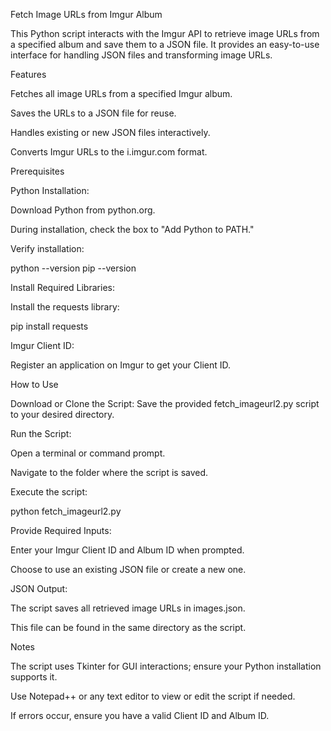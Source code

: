 Fetch Image URLs from Imgur Album

This Python script interacts with the Imgur API to retrieve image URLs from a specified album and save them to a JSON file. It provides an easy-to-use interface for handling JSON files and transforming image URLs.

Features

Fetches all image URLs from a specified Imgur album.

Saves the URLs to a JSON file for reuse.

Handles existing or new JSON files interactively.

Converts Imgur URLs to the i.imgur.com format.

Prerequisites

Python Installation:

Download Python from python.org.

During installation, check the box to "Add Python to PATH."

Verify installation:

python --version
pip --version

Install Required Libraries:

Install the requests library:

pip install requests

Imgur Client ID:

Register an application on Imgur to get your Client ID.

How to Use

Download or Clone the Script:
Save the provided fetch_imageurl2.py script to your desired directory.

Run the Script:

Open a terminal or command prompt.

Navigate to the folder where the script is saved.

Execute the script:

python fetch_imageurl2.py

Provide Required Inputs:

Enter your Imgur Client ID and Album ID when prompted.

Choose to use an existing JSON file or create a new one.

JSON Output:

The script saves all retrieved image URLs in images.json.

This file can be found in the same directory as the script.

Notes

The script uses Tkinter for GUI interactions; ensure your Python installation supports it.

Use Notepad++ or any text editor to view or edit the script if needed.

If errors occur, ensure you have a valid Client ID and Album ID.
